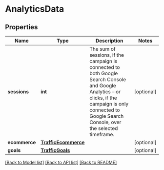 # AnalyticsData

## Properties
Name | Type | Description | Notes
------------ | ------------- | ------------- | -------------
**sessions** | **int** | The sum of sessions, if the campaign is connected to both Google Search Console and Google Analytics – or clicks, if the campaign is only connected to Google Search Console, over the selected timeframe. | [optional] 
**ecommerce** | [**TrafficEcommerce**](TrafficEcommerce.md) |  | [optional] 
**goals** | [**TrafficGoals**](TrafficGoals.md) |  | [optional] 

[[Back to Model list]](../README.md#documentation-for-models) [[Back to API list]](../README.md#documentation-for-api-endpoints) [[Back to README]](../README.md)

